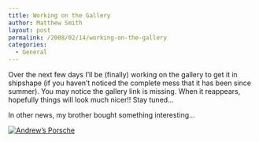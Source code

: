 ```yaml
---
title: Working on the Gallery
author: Matthew Smith
layout: post
permalink: /2008/02/14/working-on-the-gallery
categories:
  - General
---
```

Over the next few days I&#8217;ll be (finally) working on the gallery to get it in shipshape (if you haven&#8217;t noticed the complete mess that it has been since summer). You may notice the gallery link is missing. When it reappears, hopefully things will look much nicer!! Stay tuned&#8230;

In other news, my brother bought something interesting&#8230;

<a href="http://archive.digivation.net/wp-content/uploads/2008/02/andrews_porsche.jpg" rel="lightbox" title="Andrew’s Porsche"><img src="http://archive.digivation.net/wp-content/uploads/2008/02/andrews_porsche.thumbnail.jpg" class="center" alt="Andrew’s Porsche" /></a>
